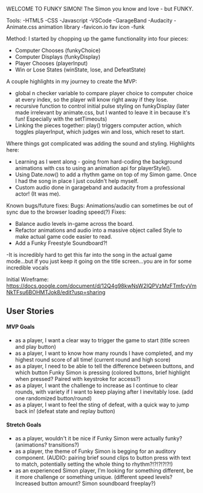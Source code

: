 WELCOME TO FUNKY SIMON!
The Simon you know and love - but FUNKY.

Tools:
-HTML5
-CSS
-Javascript 
-VSCode
-GarageBand
-Audacity
-Animate.css animation library
-favicon.io fav icon
-funk

Method:
I started by chopping up the game functionality into four pieces:
- Computer Chooses (funkyChoice)
- Computer Displays (funkyDisplay)
- Player Chooses (playerInput)
- Win or Lose States (winState, lose, and DefeatState)

A couple highlights in my journey to create the MVP:
- global n checker variable to compare player choice to computer choice at every index, so the player will know right away if they lose.
- recursive function to control initial pulse styling on funkyDisplay (later made irrelevant by animate.css, but I wanted to leave it in because it's fun! Especially with the setTimeouts)
- Linking the pieces together: play() triggers computer action, which toggles playerInput, which judges win and loss, which reset to start.

Where things got complicated was adding the sound and styling. Highlights here:

- Learning as I went along - going from hard-coding the background animations with css to using an animation api for playerStyle().
- Using Date.now() to add a rhythm game on top of my Simon game. Once I had the song in place I just couldn't help myself. 
- Custom audio done in garageband and audacity from a professional actor! (It was me).

Known bugs/future fixes:
Bugs:
Animations/audio can sometimes be out of sync due to the browser loading speed(?)
Fixes:
- Balance audio levels in-game across the board. 
- Refactor animations and audio into a massive object called Style to make actual game code easier to read. 
- Add a Funky Freestyle Soundboard?!

-It is incredibly hard to get this far into the song in the actual game mode...but if you just keep it going on the title screen...you are in for some incredible vocals

Initial Wireframe:
https://docs.google.com/document/d/12Q4g98kwNsW2IQPVzMzFTmfcyVmNkTFsu6BOHMTJok8/edit?usp=sharing

## User Stories

#### MVP Goals
- as a player, I want a clear way to trigger the game to start
(title screen and play button)
- as a player, I want to know how many rounds I have completed, and my highest round score of all time!
(current round and high score)
- as a player, I need to be able to tell the difference between buttons, and which button Funky Simon is pressing
(colored buttons, brief highlight when pressed? Paired with keystroke for access?)
- as a player, I want the challenge to increase as I continue to clear rounds, with variety if I want to keep playing after I inevitably lose.
(add one randomized button/round)
- as a player, I want to feel the sting of defeat, with a quick way to jump back in!
(defeat state and replay button)

#### Stretch Goals
- as a player, wouldn't it be nice if Funky Simon were actually funky?
(animations? transitions?)
- as a player, the theme of Funky Simon is begging for an auditory component.
(AUDIO: pairing brief sound clips to button press with text to match, potentially setting the whole thing to rhythm?!?!?!?!?!)
- as an experienced Simon player, I'm looking for something different, be it more challenge or something unique.
(different speed levels? Increased button amount? Simon soundboard freeplay?)
